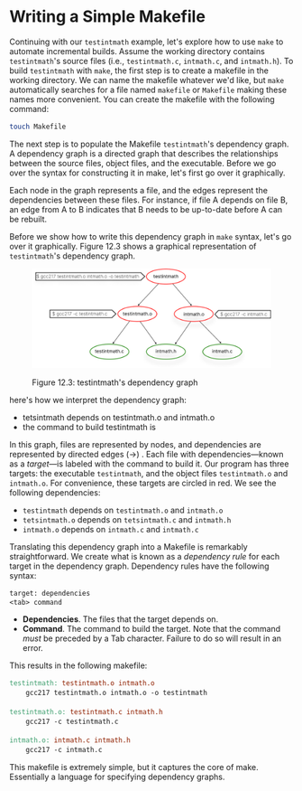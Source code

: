 # Writing a Simple Makefile

Continuing with our `testintmath` example, let's explore how to use `make` to automate incremental builds. Assume the working directory contains `testintmath`'s source files (i.e., `testintmath.c`, `intmath.c`, and `intmath.h`). To build `testintmath` with `make`, the first step is to create a makefile in the working directory. We can name the makefile whatever we'd like, but `make` automatically searches for a file named `makefile` or `Makefile` making these names more convenient. You can create the makefile with the following command:

```bash
touch Makefile
```

The next step is to populate the Makefile `testintmath`'s dependency graph. A dependency graph is a directed graph that describes the relationships between the source files, object files, and the executable. Before we go over the syntax for constructing it in make, let's first go over it graphically.&#x20;



Each node in the graph represents a file, and the edges represent the dependencies between these files. For instance, if file A depends on file B, an edge from A to B indicates that B needs to be up-to-date before A can be rebuilt.



Before we show how to write this dependency graph in `make` syntax, let's go over it graphically. Figure 12.3 shows a graphical representation of `testintmath`'s dependency graph.

<figure><img src="../../.gitbook/assets/Group 125 (1).png" alt="" width="563"><figcaption><p>Figure 12.3: testintmath's dependency graph</p></figcaption></figure>

here's how we interpret the dependency graph:

* tetsintmath depends on testintmath.o and intmath.o
* the command to build testintmath is&#x20;



In this graph, files are represented by nodes, and dependencies are represented by directed edges (->) . Each file with dependencies—known as a _target_—is labeled with the command to build it. Our program has three targets: the executable `testintmath`, and the object files `testintmath.o` and `intmath.o`. For convenience, these targets are circled in red. We see the following dependencies:

* `testintmath` depends on `testintmath.o` and `intmath.o`
* `tetsintmath.o` depends on `tetsintmath.c` and `intmath.h`
* `intmath.o` depends on `intmath.c` and `intmath.c`

Translating this dependency graph into a Makefile is remarkably straightforward. We create what is known as a _dependency rule_ for each target in the dependency graph. Dependency rules have the following syntax:

```
target: dependencies
<tab> command
```

* **Dependencies**. The files that the target depends on.
* **Command**. The command to build the target. Note that the command _must_ be preceded by a Tab character. Failure to do so will result in an error.

This results in the following makefile:

```makefile
testintmath: testintmath.o intmath.o
    gcc217 testintmath.o intmath.o -o testintmath

testintmath.o: testintmath.c intmath.h
    gcc217 -c testintmath.c

intmath.o: intmath.c intmath.h
    gcc217 -c intmath.c
```

This makefile is extremely simple, but it captures the core of make. Essentially a language for specifying dependency graphs.&#x20;
